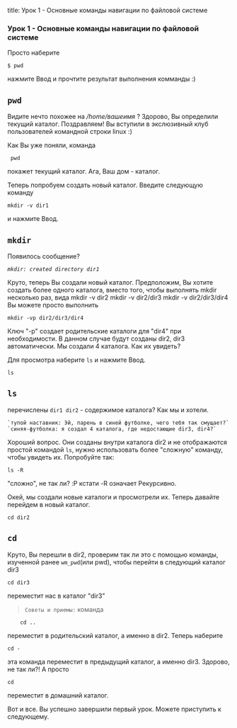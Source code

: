 title: Урок 1 - Основные команды навигации по файловой системе

### Урок 1 - Основные команды навигации по файловой системе

Просто наберите 

    $ pwd


нажмите Ввод и прочтите результат выполнения комманды :)
## `pwd`

Видите нечто похожее на */home/вашеимя* ? Здорово, Вы определили текущий каталог.
Поздравляем! Вы вступили в экслюзивный клуб пользователей командной строки linux :)

Как Вы уже поняли, команда

     pwd


покажет текущий каталог. Ага, Ваш дом - каталог.

Теперь попробуем создать новый каталог. Введите следующую команду

    mkdir -v dir1

и нажмите Ввод.
## `mkdir`

Появилось сообщение?

*`mkdir: created directory dir1`*

Круто, теперь Вы создали новый каталог. Предположим, Вы хотите создать более одного каталога, 
вместо того, чтобы выполнять mkdir несколько раз, вида 
	mkdir -v dir2
	mkdir -v dir2/dir3
	mkdir -v dir2/dir3/dir4
Вы можете просто выполнить

	mkdir -vp dir2/dir3/dir4

Ключ "-p" создает родительские каталоги для "dir4" при необходимости.
В данном случае будут созданы dir2, dir3 автоматически. 
Мы создали 4 каталога. Как их увидеть?

Для просмотра наберите `ls` и нажмите Ввод.

	ls

## `ls`

перечислены `dir1 dir2` - содержимое каталога? Как мы и хотели.

	`тупой наставник: Эй, парень в синей футболке, чего тебя так смущает?`
	`синяя-футболка: я создал 4 каталога, где недостающие dir3, dir4?`

Хороший вопрос. Они созданы внутри каталога dir2 и не отображаются простой командой `ls`, 
нужно использовать более "сложную" команду, чтобы увидеть их. Попробуйте так:

	ls -R 

"сложно", не так ли? :P кстати -R означает Рекурсивно.

Окей, мы создали новые каталоги и просмотрели их. Теперь давайте 
перейдем в новый каталог.

	cd dir2

## `cd`

Круто, Вы перешли в dir2, проверим так ли это с помощью команды, 
изученной ранее `wm_pwd`(или pwd), чтобы перейти в следующий каталог dir3

	cd dir3
переместит нас в каталог "dir3"

>`Советы и приемы:` команда

        cd ..

переместит в родительский каталог, а именно в dir2.
Теперь наберите

	cd -

эта команда переместит в предыдущий каталог, а именно dir3. 
Здорово, не так ли?! 
А просто 

	cd 
переместит в домашний каталог.

Вот и все. Вы успешно завершили первый урок.
Можете приступить к следующему.


